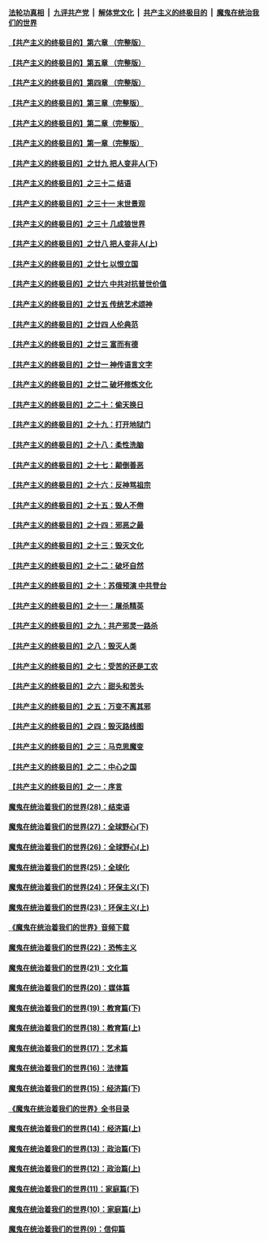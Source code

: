 ####  [法轮功真相](../../../../basic/blob/master/README.md?t=04261031) &nbsp;|&nbsp; [九评共产党](../../../../9ping.md/blob/master/README.md?t=04261031) &nbsp;|&nbsp; [解体党文化](../../../../jtdwh.md/blob/master/README.md?t=04261031)  &nbsp;|&nbsp; [共产主义的终极目的](../../../../gczydzjmd.md/blob/master/README.md?t=04261031) &nbsp;|&nbsp; [魔鬼在统治我们的世界](../../../../mgztzwmdsj.md/blob/master/README.md?t=04261031) 

#### [【共产主义的终极目的】第六章 （完整版）](../pages/nsc422/n11428913.md?t=04261031) 

#### [【共产主义的终极目的】第五章 （完整版）](../pages/nsc422/n11428912.md?t=04261031) 

#### [【共产主义的终极目的】第四章 （完整版）](../pages/nsc422/n11428907.md?t=04261031) 

#### [【共产主义的终极目的】第三章（完整版）](../pages/nsc422/n11428848.md?t=04261031) 

#### [【共产主义的终极目的】第二章（完整版）](../pages/nsc422/n11428831.md?t=04261031) 

#### [【共产主义的终极目的】第一章（完整版）](../pages/nsc422/n11417651.md?t=04261031) 

#### [【共产主义的终极目的】之廿九 把人变非人(下)](../pages/nsc422/n11344140.md?t=04261031) 

#### [【共产主义的终极目的】之三十二 结语](../pages/nsc422/n11360535.md?t=04261031) 

#### [【共产主义的终极目的】之三十一 末世景观](../pages/nsc422/n11351129.md?t=04261031) 

#### [【共产主义的终极目的】之三十 几成狼世界](../pages/nsc422/n11348280.md?t=04261031) 

#### [【共产主义的终极目的】之廿八 把人变非人(上)](../pages/nsc422/n11340492.md?t=04261031) 

#### [【共产主义的终极目的】之廿七 以恨立国](../pages/nsc422/n11336944.md?t=04261031) 

#### [【共产主义的终极目的】之廿六 中共对抗普世价值](../pages/nsc422/n11324785.md?t=04261031) 

#### [【共产主义的终极目的】之廿五 传统艺术颂神](../pages/nsc422/n11296396.md?t=04261031) 

#### [【共产主义的终极目的】之廿四 人伦典范](../pages/nsc422/n11296397.md?t=04261031) 

#### [【共产主义的终极目的】之廿三 富而有德](../pages/nsc422/n11283598.md?t=04261031) 

#### [【共产主义的终极目的】之廿一 神传语言文字](../pages/nsc422/n11263265.md?t=04261031) 

#### [【共产主义的终极目的】之廿二 破坏修炼文化](../pages/nsc422/n11245728.md?t=04261031) 

#### [【共产主义的终极目的】之二十：偷天换日](../pages/nsc422/n11238846.md?t=04261031) 

#### [【共产主义的终极目的】之十九：打开地狱门](../pages/nsc422/n11206376.md?t=04261031) 

#### [【共产主义的终极目的】之十八：柔性洗脑](../pages/nsc422/n11199994.md?t=04261031) 

#### [【共产主义的终极目的】之十七：颠倒善恶](../pages/nsc422/n11179782.md?t=04261031) 

#### [【共产主义的终极目的】之十六：反神骂祖宗](../pages/nsc422/n11166798.md?t=04261031) 

#### [【共产主义的终极目的】之十五：毁人不倦](../pages/nsc422/n11166792.md?t=04261031) 

#### [【共产主义的终极目的】之十四：邪恶之最](../pages/nsc422/n11150249.md?t=04261031) 

#### [【共产主义的终极目的】之十三：毁灭文化](../pages/nsc422/n11135227.md?t=04261031) 

#### [【共产主义的终极目的】之十二：破坏自然](../pages/nsc422/n11135214.md?t=04261031) 

#### [【共产主义的终极目的】之十：苏俄预演 中共登台](../pages/nsc422/n11118424.md?t=04261031) 

#### [【共产主义的终极目的】之十一：屠杀精英](../pages/nsc422/n11118442.md?t=04261031) 

#### [【共产主义的终极目的】之九：共产邪灵一路杀](../pages/nsc422/n11114139.md?t=04261031) 

#### [【共产主义的终极目的】之八：毁灭人类](../pages/nsc422/n11108503.md?t=04261031) 

#### [【共产主义的终极目的】之七：受苦的还是工农](../pages/nsc422/n11101809.md?t=04261031) 

#### [【共产主义的终极目的】之六：甜头和苦头](../pages/nsc422/n11096971.md?t=04261031) 

#### [【共产主义的终极目的】之五：万变不离其邪](../pages/nsc422/n11091285.md?t=04261031) 

#### [【共产主义的终极目的】之四：毁灭路线图](../pages/nsc422/n11086284.md?t=04261031) 

#### [【共产主义的终极目的】之三：马克思魔变](../pages/nsc422/n11061941.md?t=04261031) 

#### [【共产主义的终极目的】之二：中心之国](../pages/nsc422/n11047728.md?t=04261031) 

#### [【共产主义的终极目的】之一：序言](../pages/nsc422/n11086077.md?t=04261031) 

#### [魔鬼在统治着我们的世界(28)：结束语](../pages/nsc422/n10936246.md?t=04261031) 

#### [魔鬼在统治着我们的世界(27)：全球野心(下)](../pages/nsc422/n10928319.md?t=04261031) 

#### [魔鬼在统治着我们的世界(26)：全球野心(上)](../pages/nsc422/n10900318.md?t=04261031) 

#### [魔鬼在统治着我们的世界(25)：全球化](../pages/nsc422/n10788205.md?t=04261031) 

#### [魔鬼在统治着我们的世界(24)：环保主义(下)](../pages/nsc422/n10695307.md?t=04261031) 

#### [魔鬼在统治着我们的世界(23)：环保主义(上)](../pages/nsc422/n10688613.md?t=04261031) 

#### [《魔鬼在统治着我们的世界》音频下载](../pages/nsc422/n10635553.md?t=04261031) 

#### [魔鬼在统治着我们的世界(22)：恐怖主义](../pages/nsc422/n10614727.md?t=04261031) 

#### [魔鬼在统治着我们的世界(21)：文化篇](../pages/nsc422/n10597706.md?t=04261031) 

#### [魔鬼在统治着我们的世界(20)：媒体篇](../pages/nsc422/n10586579.md?t=04261031) 

#### [魔鬼在统治着我们的世界(19)：教育篇(下)](../pages/nsc422/n10564808.md?t=04261031) 

#### [魔鬼在统治着我们的世界(18)：教育篇(上)](../pages/nsc422/n10526970.md?t=04261031) 

#### [魔鬼在统治着我们的世界(17)：艺术篇](../pages/nsc422/n10499093.md?t=04261031) 

#### [魔鬼在统治着我们的世界(16)：法律篇](../pages/nsc422/n10485969.md?t=04261031) 

#### [魔鬼在统治着我们的世界(15)：经济篇(下)](../pages/nsc422/n10469975.md?t=04261031) 

#### [《魔鬼在统治着我们的世界》全书目录](../pages/nsc422/n10464261.md?t=04261031) 

#### [魔鬼在统治着我们的世界(14)：经济篇(上)](../pages/nsc422/n10457370.md?t=04261031) 

#### [魔鬼在统治着我们的世界(13)：政治篇(下)](../pages/nsc422/n10448270.md?t=04261031) 

#### [魔鬼在统治着我们的世界(12)：政治篇(上)](../pages/nsc422/n10444576.md?t=04261031) 

#### [魔鬼在统治着我们的世界(11)：家庭篇(下)](../pages/nsc422/n10440961.md?t=04261031) 

#### [魔鬼在统治着我们的世界(10)：家庭篇(上)](../pages/nsc422/n10435448.md?t=04261031) 

#### [魔鬼在统治着我们的世界(9)：信仰篇](../pages/nsc422/n10432159.md?t=04261031) 

